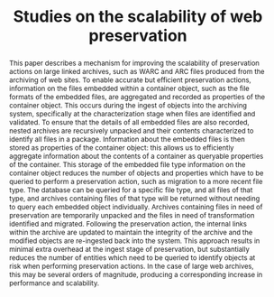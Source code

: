 ---
abstract: 'This paper describes a mechanism for improving the scalability of preservation
  actions on large linked archives, such as WARC and ARC files produced from the archiving
  of web sites.

  To enable accurate but efficient preservation actions, information on the files
  embedded within a container object, such as the file formats of the embedded files,
  are aggregated and recorded as properties of the container object. This occurs during
  the ingest of objects into the archiving system, specifically at the characterization
  stage when files are identified and validated. To ensure that the details of all
  embedded files are also recorded, nested archives are recursively unpacked and their
  contents characterized to identify all files in a package. Information about the
  embedded files is then stored as properties of the container object: this allows
  us to efficiently aggregate information about the contents of a container as queryable
  properties of the container.

  This storage of the embedded file type information on the container object reduces
  the number of objects and properties which have to be queried to perform a preservation
  action, such as migration to a more recent file type. The database can be queried
  for a specific file type, and all files of that type, and archives containing files
  of that type will be returned without needing to query each embedded object individually.

  Archives containing files in need of preservation are temporarily unpacked and the
  files in need of transformation identified and migrated. Following the preservation
  action, the internal links within the archive are updated to maintain the integrity
  of the archive and the modified objects are re-ingested back into the system.

  This approach results in minimal extra overhead at the ingest stage of preservation,
  but substantially reduces the number of entities which need to be queried to identify
  objects at risk when

  performing preservation actions. In the case of large web archives, this may be
  several orders of magnitude, producing a corresponding increase in performance and
  scalability.'
creators:
- Rory Blevins
- Ismail Patel
- Jack O'Sullivan
- Ashley Hunter
- Robert Sharpe
- Pauline Sinclair
date: null
document_url: https://services.phaidra.univie.ac.at/api/object/o:378060/download
grand_parent: iPRES
institutions: []
keywords:
- scalability
- web archiving
- characterization
- lisbon
landing_page_url: https://phaidra.univie.ac.at/o:378060
language: eng
layout: publication
license: CC BY-SA 2.0 AT
notes_url: null
parent: iPRES 2013
publication_type: paper
size: 447142
slides_url: null
source_name: iPRES
stream_url: null
title: Studies on the scalability of web preservation
year: 2013
---